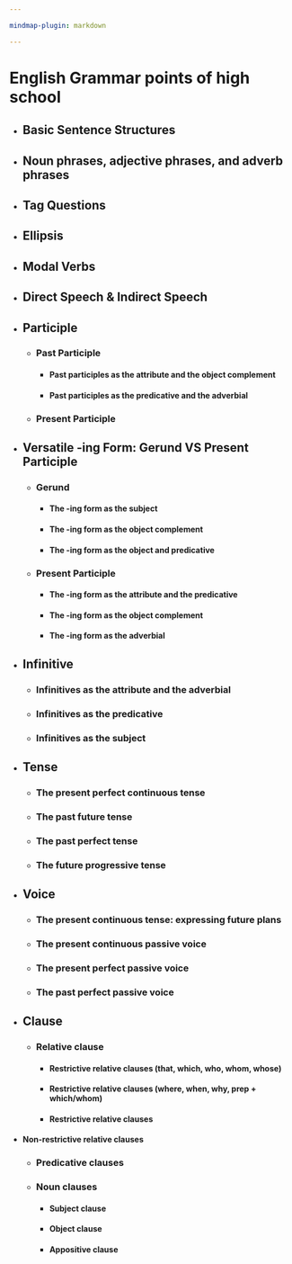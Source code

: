 ```yaml
---

mindmap-plugin: markdown

---
```


# English Grammar points of high school

- ## Basic Sentence Structures


- ## Noun phrases, adjective phrases, and adverb phrases


- ## Tag Questions


- ## Ellipsis


- ## Modal Verbs


- ## Direct Speech & Indirect Speech


- ## Participle
	- ### Past Participle
		- #### Past participles as the attribute and the object complement
		- #### Past participles as the predicative and the adverbial

	- ### Present Participle


- ## Versatile -ing Form: Gerund VS Present Participle
	- ###  Gerund
		- #### The -ing form as the subject
		- #### The -ing form as the object complement
		- #### The -ing form as the object and predicative
	- ### Present Participle
		- #### The -ing form as the attribute and the predicative
		- #### The -ing form as the object complement
		- #### The -ing form as the adverbial


- ## Infinitive
	- ### Infinitives  as the attribute and the adverbial
	- ### Infinitives  as the predicative
	- ### Infinitives  as the subject


- ## Tense
	- ### The present perfect continuous tense
	- ### The past future tense
	- ### The past perfect tense
	- ### The future progressive tense


- ## Voice
	- ### The present continuous tense: expressing future plans
	- ### The present continuous passive voice
	- ### The present perfect passive voice
	- ### The past perfect passive voice


- ## Clause
	- ### Relative clause
		- #### Restrictive relative clauses (that, which, who, whom, whose)
		- #### Restrictive relative clauses (where, when, why, prep + which/whom)
		- #### Restrictive relative clauses
- #### Non-restrictive relative clauses
	- ### Predicative clauses
	- ### Noun clauses
		- #### Subject clause
		- #### Object clause
		- #### Appositive clause





